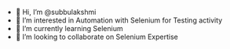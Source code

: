 - 👋 Hi, I’m @subbulakshmi
- 👀 I’m interested in Automation with Selenium for Testing activity
- 🌱 I’m currently learning Selenium
- 💞️ I’m looking to collaborate on Selenium Expertise

<!---
subbulakshmia1/subbulakshmia1 is a ✨ special ✨ repository because its `README.md` (this file) appears on your GitHub profile.
You can click the Preview link to take a look at your changes.
--->
